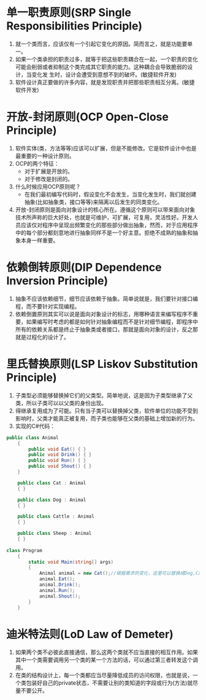 # 单一职责原则(SRP Single Responsibilities Principle) 
1. 就一个类而言，应该仅有一个引起它变化的原因。简而言之，就是功能要单一。
2. 如果一个类承担的职责过多，就等于把这些职责耦合在一起，一个职责的变化可能会削弱或者抑制这个类完成其它职责的能力。这种耦合会导致脆弱的设计，当变化发       生时，设计会遭受到意想不到的破坏。(敏捷软件开发)
3. 软件设计真正要做的许多内容，就是发现职责并把那些职责相互分离。(敏捷软件开发)


# 开放-封闭原则(OCP Open-Close Principle)
1. 软件实体(类，方法等等)应该可以扩展，但是不能修改。它是软件设计中也是最重要的一种设计原则。
2. OCP的两个特征：
   - 对于扩展是开放的。
   - 对于修改是封闭的。
3. 什么时候应用OCP原则呢？
   - 在我们最初编写代码时，假设变化不会发生，当变化发生时，我们就创建抽象(比如抽象类，接口等等)来隔离以后发生的同类变化。
4. 开放-封闭原则是面向对象设计的核心所在。遵循这个原则可以带来面向对象技术所声称的巨大好处，也就是可维护，可扩展，可复用，灵活性好。开发人员应该仅对程序中呈现出频繁变化的那些部分做出抽象，然而，对于应用程序中的每个部分都刻意地进行抽象同样不是一个好主意。拒绝不成熟的抽象和抽象本身一样重要。



# 依赖倒转原则(DIP Dependence Inversion Principle)
1. 抽象不应该依赖细节，细节应该依赖于抽象。简单说就是，我们要针对接口编程，而不要针对实现编程。
2. 依赖倒置原则其实可以说是面向对象设计的标志，用哪种语言来编写程序不重要，如果编写时考虑的都是如何针对抽象编程而不是针对细节编程，即程序中所有的依赖关系都是终止于抽象类或者接口，那就是面向对象的设计，反之那就是过程化的设计了。


# 里氏替换原则(LSP Liskov Substitution Principle)
1. 子类型必须能够替换掉它们的父类型。简单地说，这是因为子类型继承了父类，所以子类可以以父类的身份出现。
2. 得继承复用成为了可能。只有当子类可以替换掉父类，软件单位的功能不受到影响时，父类才能真正被复用，而子类也能够在父类的基础上增加新的行为。
3. 实现的C#代码：
```c#
public class Animal
    {
        public void Eat() { }
        public void Drink() { }
        public void Run() { }
        public void Shout() { }
    }

    public class Cat : Animal
    { }

    public class Dog : Animal
    { }

    public class Cattle : Animal
    { }

    public class Sheep : Animal
    { }
    
class Program
    {
        static void Main(string[] args)
        {
            Animal animal = new Cat();//根据需求的变化，这里可以替换成Dog,Cattle或Sheep，程序其它地方不需要改变
            animal.Eat();
            animal.Drink();
            animal.Run();
            animal.Shout();
        }
    }
```


# 迪米特法则(LoD Law of Demeter)
1. 如果两个类不必彼此直接通信，那么这两个类就不应当直接的相互作用。如果其中一个类需要调用另一个类的某一个方法的话，可以通过第三者转发这个调用。
2. 在类的结构设计上，每一个类都应当尽量降低成员的访问权限，也就是说，一个类包装好自己的private状态，不需要让别的类知道的字段或行为(方法)就尽量不要公开。


